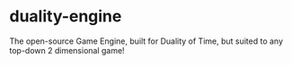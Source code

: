 # duality-engine
The open-source Game Engine, built for Duality of Time, but suited to any top-down 2 dimensional game!
